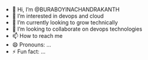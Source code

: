 - 👋 Hi, I’m @BURABOYINACHANDRAKANTH
- 👀 I’m interested in devops and cloud
- 🌱 I’m currently looking to grow technically 
- 💞️ I’m looking to collaborate on devops technologies
- 📫 How to reach me 
- 😄 Pronouns: ...
- ⚡ Fun fact: ...

<!---
BURABOYINACHANDRAKANTH/BURABOYINACHANDRAKANTH is a ✨ special ✨ repository because its `README.md` (this file) appears on your GitHub profile.
You can click the Preview link to take a look at your changes.
--->
